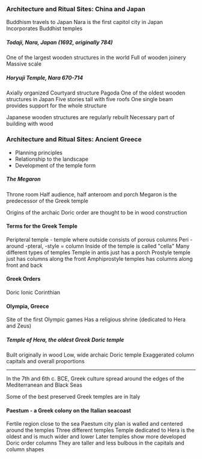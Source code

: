### Architecture and Ritual Sites: China and Japan
Buddhism travels to Japan
Nara is the first capitol city in Japan
	Incorporates Buddhist temples

##### Todaji, Nara, Japan (1692, originally 784)
One of the largest wooden structures in the world
Full of wooden joinery
Massive scale

##### Horyuji Temple, Nara 670-714
Axially organized
Courtyard structure
Pagoda
	One of the oldest wooden structures in Japan
	Five stories tall with five roofs
	One single beam provides support for the whole structure

Japanese wooden structures are regularly rebuilt
	Necessary part of building with wood

### Architecture and Ritual Sites: Ancient Greece
 - Planning principles
 - Relationship to the landscape
 - Development of the temple form
##### The Megaron
Throne room
Half audience, half anteroom and porch
Megaron is the predecessor of the Greek temple

Origins of the archaic Doric order are thought to be in wood construction
#### Terms for the Greek Temple
Peripteral temple - temple where outside consists of porous columns
Peri - around
-pteral, -style = column
Inside of the temple is called "cella"
Many different types of temples
Temple in antis just has a porch
Prostyle temple just has columns along the front
Amphiprostyle temples has columns along front and back
#### Greek Orders
Doric
Ionic
Corinthian
#### Olympia, Greece
Site of the first Olympic games
Has a religious shrine (dedicated to Hera and Zeus)
##### Temple of Hera, the oldest Greek Doric temple
Built originally in wood
Low, wide archaic Doric temple
Exaggerated column capitals and overall proportions

---

In the 7th and 6th c. BCE, Greek culture spread around the edges of the Mediterranean and Black Seas

Some of the best preserved Greek temples are in Italy

#### Paestum - a Greek colony on the Italian seacoast
Fertile region close to the sea
Paestum city plan is walled and centered around the temples
Three different temples
Temple dedicated to Hera is the oldest and is much wider and lower
Later temples show more developed Doric order columns
	They are taller and less bulbous in the capitals and column shapes
